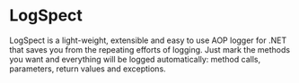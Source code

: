 LogSpect
========

LogSpect is a light-weight, extensible and easy to use AOP logger for .NET that saves you from the repeating efforts of logging. Just mark the methods you want and everything will be logged automatically: method calls, parameters, return values and exceptions.
